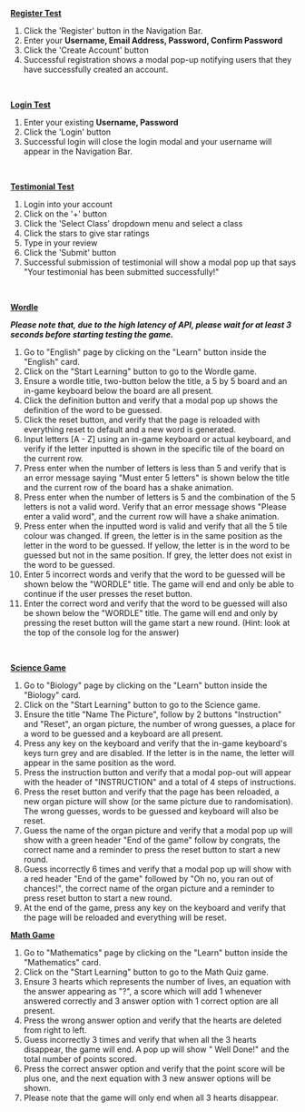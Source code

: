 <ins>**Register Test**</ins>
1. Click the 'Register' button in the Navigation Bar.
2. Enter your **Username, Email Address, Password, Confirm Password**
3. Click the 'Create Account' button
4. Successful registration shows a modal pop-up notifying users that they have successfully created an account.

<br>

<ins>**Login Test**</ins>
1. Enter your existing **Username, Password**
2. Click the 'Login' button
3. Successful login will close the login modal and your username will appear in the Navigation Bar.

<br>

<ins>**Testimonial Test**</ins>
1. Login into your account
2. Click on the '+' button
3. Click the 'Select Class' dropdown menu and select a class
4. Click the stars to give star ratings
5. Type in your review
6. Click the 'Submit' button
7. Successful submission of testimonial will show a modal pop up that says "Your testimonial has been submitted successfully!"

<br>

<ins>**Wordle**</ins>

 _**Please note that, due to the high latency of API, please wait for at least 3 seconds before starting testing the game.**_

1. Go to "English" page by clicking on the "Learn" button inside the "English" card.
2. Click on the "Start Learning" button to go to the Wordle game.
3. Ensure a wordle title, two-button below the title, a 5 by 5 board and an in-game keyboard below the board are all present.
4. Click the definition button and verify that a modal pop up shows the definition of the word to be guessed.
5. Click the reset button, and verify that the page is reloaded with everything reset to default and a new word is generated.
6. Input letters [A - Z] using an in-game keyboard or actual keyboard, and verify if the letter inputted is shown in the specific tile of the board on the current row.
7. Press enter when the number of letters is less than 5 and verify that is an error message saying "Must enter 5 letters" is shown below the title and the current row of the board has a shake animation.
8. Press enter when the number of letters is 5 and the combination of the 5 letters is not a valid word. Verify that an error message shows "Please enter a valid word", and the current row will have a shake animation.
9. Press enter when the inputted word is valid and verify that all the 5 tile colour was changed. If green, the letter is in the same position as the letter in the word to be guessed. If yellow, the letter is in the word to be guessed but not in the same position. If grey, the letter does not exist in the word to be guessed.
10. Enter 5 incorrect words and verify that the word to be guessed will be shown below the "WORDLE" title. The game will end and only be able to continue if the user presses the reset button.
11. Enter the correct word and verify that the word to be guessed will also be shown below the "WORDLE" title. The game will end and only by pressing the reset button will the game start a new round. (Hint: look at the top of the console log for the answer)

<br>

<ins>**Science Game**</ins>

1. Go to "Biology" page by clicking on the "Learn" button inside the "Biology" card.
2. Click on the "Start Learning" button to go to the Science game.
3. Ensure the title "Name The Picture", follow by 2 buttons "Instruction" and "Reset", an organ picture, the number of wrong guesses, a place for a word to be guessed and a keyboard are all present.
4. Press any key on the keyboard and verify that the in-game keyboard's keys turn grey and are disabled. If the letter is in the name, the letter will appear in the same position as the word.
5. Press the instruction button and verify that a modal pop-out will appear with the header of "INSTRUCTION" and a total of 4 steps of instructions.
6. Press the reset button and verify that the page has been reloaded, a new organ picture will show (or the same picture due to randomisation). The wrong guesses, words to be guessed and keyboard will also be reset.
7. Guess the name of the organ picture and verify that a modal pop up will show with a green header "End of the game" follow by congrats, the correct name and a reminder to press the reset button to start a new round.
8. Guess incorrectly 6 times and verify that a modal pop up will show with a red header "End of the game" followed by "Oh no, you ran out of chances!", the correct name of the organ picture and a reminder to press reset button to start a new round.
9. At the end of the game, press any key on the keyboard and verify that the page will be reloaded and everything will be reset.

<ins>**Math Game**</ins>

1. Go to "Mathematics" page by clicking on the "Learn" button inside the "Mathematics" card.
2. Click on the "Start Learning" button to go to the Math Quiz game.
3. Ensure 3 hearts which represents the number of lives, an equation with the answer appearing as "?", a score which will add 1 whenever answered correctly and 3 answer option with 1 correct option are all present.
4. Press the wrong answer option and verify that the hearts are deleted from right to left.
5. Guess incorrectly 3 times and verify that when all the 3 hearts disappear, the game will end. A pop up will show " Well Done!" and the total number of points scored.
6. Press the correct answer option and verify that the point score will be plus one, and the next equation with 3 new answer options will be shown.
7. Please note that the game will only end when all 3 hearts disappear.
